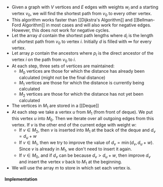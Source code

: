 - Given a graph with $V$ vertices and $E$ edges with weights $w_{i}$ and a starting vertex $v_{0}$, we will find the shortest path from $v_{0}$ to every other vertex.
- This algorithm works faster than [[Dijkstra's Algorithm]] and [[Bellman-Ford Algorithm]] in most cases and will also work for negative edges. However, this does not work for negative cycles.
- Let the array $d$ contain the shortest path lengths where $d_{i}$ is the length of shortest path from $v_{0}$ to vertex $i$. Initially $d$ is filled with $\infty$ for every vertex.
- Let array $p$ contain the ancestors where $p_{i}$ is the direct ancestor of the vertex $i$ on the path from $v_{0}$ to $i$.
- At each step, three sets of vertices are maintained:
	- $M_{0}$ vertices are those for which the distance has already been calculated (might not be the final distance)
	- $M_{1}$ vertices are those for which the distance is currently being calculated
	- $M_{2}$ vertices are those for which the distance has not yet been calculated
- The vertices in $M_{1}$ are stored in a [[Deque]]
- At each step we take a vertex $u$ from $M_{1}$ (from front of deque). We put this vertex $u$ into $M_{0}$. Then we iterate over all outgoing edges from this vertex. If $v$ is the other end of the current edge with weight $w$:
	- If $v\in M_{2}$, then $v$ is inserted into $M_{1}$ at the back of the deque and $d_{v} = d_{u}+w$
	- If $v\in M_{1}$, then we try to improve the value of $d_{v} =\min(d_{v}, d_{u}+w)$. Since $v$ is already in $M_{1}$, we don't need to insert it again.
	- If $v\in M_{0}$, and if $d_{v}$ can be because $d_{v}>d_{u}+w$, then improve $d_{v}$ and insert the vertex $v$ back to $M_{1}$ at the beginning.
- We will use the array $m$ to store in which set each vertex is.
#### Implementation
```cpp

```